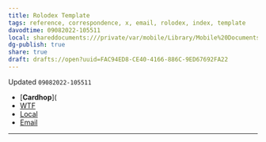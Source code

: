 ```yaml
---
title: Rolodex Template
tags: reference, correspondence, x, email, rolodex, index, template
davodtime: 09082022-105511
local: shareddocuments:///private/var/mobile/Library/Mobile%20Documents/iCloud~md~obsidian/Documents/OBSHIDDIAN/drafts/FAC94ED8-CE40-4166-886C-9ED67692FA22.md
dg-publish: true
share: true
draft: drafts://open?uuid=FAC94ED8-CE40-4166-886C-9ED67692FA22
---
```

Updated `09082022-105511`

- [**Cardhop**](
- [WTF](https://davidblue.wtf/drafts/FAC94ED8-CE40-4166-886C-9ED67692FA22.html)
- [Local](shareddocuments:///private/var/mobile/Library/Mobile%20Documents/com~apple~CloudDocs/Written/FAC94ED8-CE40-4166-886C-9ED67692FA22.md)
- [Email](mailto:)

---
